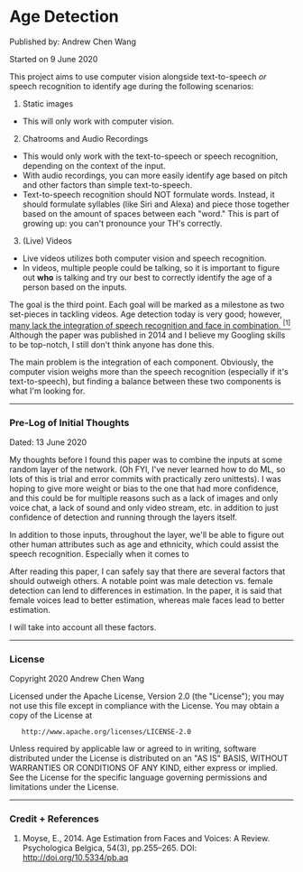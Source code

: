 # Age Detection
Published by: Andrew Chen Wang

Started on 9 June 2020

This project aims to use computer vision alongside text-to-speech _or_ speech recognition
to identify age during the following scenarios:

1. Static images
  - This will only work with computer vision.
2. Chatrooms and Audio Recordings
  - This would only work with the text-to-speech or speech recognition, depending
  on the context of the input.
  - With audio recordings, you can more easily identify age based on pitch and
  other factors than simple text-to-speech.
  - Text-to-speech recognition should NOT formulate words. Instead, it should
  formulate syllables (like Siri and Alexa) and piece those together based on
  the amount of spaces between each "word." This is part of growing up: you
  can't pronounce your TH's correctly.
3. (Live) Videos
  - Live videos utilizes both computer vision and speech recognition.
  - In videos, multiple people could be talking, so it is important to
  figure out **who** is talking and try our best to correctly identify the age
  of a person based on the inputs.

The goal is the third point. Each goal will be marked as a milestone as two set-pieces
in tackling videos. Age detection today is very good; however, [many lack the integration
of speech recognition and face in combination.
<sup>[1]</sup>](https://www.psychologicabelgica.com/articles/10.5334/pb.aq/)
Although the paper was published in 2014 and I believe my Googling skills to be top-notch,
I still don't think anyone has done this.

The main problem is the integration of each component. Obviously, the computer vision
weighs more than the speech recognition (especially if it's text-to-speech), but
finding a balance between these two components is what I'm looking for.

---
### Pre-Log of Initial Thoughts

Dated: 13 June 2020

My thoughts before I found this paper was to combine the inputs at some random
layer of the network. (Oh FYI, I've never learned how to do ML, so lots of this is
trial and error commits with practically zero unittests). I was hoping to give more
weight or bias to the one that had more confidence, and this could be for multiple
reasons such as a lack of images and only voice chat, a lack of sound and only
video stream, etc. in addition to just confidence of detection and running through
the layers itself.

In addition to those inputs, throughout the layer, we'll be able to figure out
other human attributes such as age and ethnicity, which could assist the speech
recognition. Especially when it comes to 

After reading this paper, I can safely say that there are several factors
that should outweigh others. A notable point was male detection vs.
female detection can lend to differences in estimation. In the paper,
it is said that female voices lead to better estimation, whereas
male faces lead to better estimation.

I will take into account all these factors.

---
### License

Copyright 2020 Andrew Chen Wang

   Licensed under the Apache License, Version 2.0 (the "License");
   you may not use this file except in compliance with the License.
   You may obtain a copy of the License at

       http://www.apache.org/licenses/LICENSE-2.0

   Unless required by applicable law or agreed to in writing, software
   distributed under the License is distributed on an "AS IS" BASIS,
   WITHOUT WARRANTIES OR CONDITIONS OF ANY KIND, either express or implied.
   See the License for the specific language governing permissions and
   limitations under the License.

---
### Credit + References

1. Moyse, E., 2014. Age Estimation from Faces and Voices: A Review. Psychologica Belgica, 54(3), pp.255–265. DOI: http://doi.org/10.5334/pb.aq
